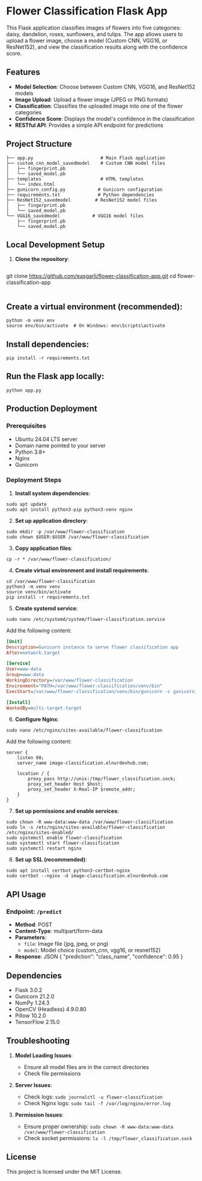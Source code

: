 # Flower Classification Flask App

This Flask application classifies images of flowers into five categories: daisy, dandelion, roses, sunflowers, and tulips. The app allows users to upload a flower image, choose a model (Custom CNN, VGG16, or ResNet152), and view the classification results along with the confidence score.

## Features

- **Model Selection**: Choose between Custom CNN, VGG16, and ResNet152 models
- **Image Upload**: Upload a flower image (JPEG or PNG formats)
- **Classification**: Classifies the uploaded image into one of the flower categories
- **Confidence Score**: Displays the model's confidence in the classification
- **RESTful API**: Provides a simple API endpoint for predictions

## Project Structure

```
├── app.py                         # Main Flask application
├── custom_cnn_model_savedmodel    # Custom CNN model files
│   ├── fingerprint.pb
│   └── saved_model.pb
├── templates                      # HTML templates
│   └── index.html
├── gunicorn_config.py            # Gunicorn configuration
├── requirements.txt              # Python dependencies
├── ResNet152_savedmodel         # ResNet152 model files
│   ├── fingerprint.pb
│   └── saved_model.pb
└── VGG16_savedmodel            # VGG16 model files
    ├── fingerprint.pb
    └── saved_model.pb
```

## Local Development Setup

1. **Clone the repository**:
```
```
   git clone https://github.com/easgarli/flower-classification-app.git
   cd flower-classification-app
```
```

## Create a virtual environment (recommended):

```
python -m venv env
source env/bin/activate  # On Windows: env\Scripts\activate
```

## Install dependencies:

```
pip install -r requirements.txt
```

## Run the Flask app locally:

```
python app.py
```

## Production Deployment

### Prerequisites
- Ubuntu 24.04 LTS server
- Domain name pointed to your server
- Python 3.8+
- Nginx
- Gunicorn

### Deployment Steps

1. **Install system dependencies**:
```
sudo apt update
sudo apt install python3-pip python3-venv nginx
```

2. **Set up application directory**:
```
sudo mkdir -p /var/www/flower-classification
sudo chown $USER:$USER /var/www/flower-classification
```

3. **Copy application files**:
```
cp -r * /var/www/flower-classification/
```

4. **Create virtual environment and install requirements**:
```
cd /var/www/flower-classification
python3 -m venv venv
source venv/bin/activate
pip install -r requirements.txt
```

5. **Create systemd service**:
```
sudo nano /etc/systemd/system/flower-classification.service
```

Add the following content:
```ini
[Unit]
Description=Gunicorn instance to serve flower classification app
After=network.target

[Service]
User=www-data
Group=www-data
WorkingDirectory=/var/www/flower-classification
Environment="PATH=/var/www/flower-classification/venv/bin"
ExecStart=/var/www/flower-classification/venv/bin/gunicorn -c gunicorn_config.py app:app

[Install]
WantedBy=multi-target.target
```

6. **Configure Nginx**:
```
sudo nano /etc/nginx/sites-available/flower-classification
```

Add the following content:
```nginx
server {
    listen 80;
    server_name image-classification.elnurdevhub.com;

    location / {
        proxy_pass http://unix:/tmp/flower_classification.sock;
        proxy_set_header Host $host;
        proxy_set_header X-Real-IP $remote_addr;
    }
}
```

7. **Set up permissions and enable services**:
```
sudo chown -R www-data:www-data /var/www/flower-classification
sudo ln -s /etc/nginx/sites-available/flower-classification /etc/nginx/sites-enabled/
sudo systemctl enable flower-classification
sudo systemctl start flower-classification
sudo systemctl restart nginx
```

8. **Set up SSL (recommended)**:
```
sudo apt install certbot python3-certbot-nginx
sudo certbot --nginx -d image-classification.elnurdevhub.com
```


## API Usage

### Endpoint: `/predict`
- **Method**: POST
- **Content-Type**: multipart/form-data
- **Parameters**:
  - `file`: Image file (jpg, jpeg, or png)
  - `model`: Model choice (custom_cnn, vgg16, or resnet152)
- **Response**: JSON
{
"prediction": "class_name",
"confidence": 0.95
}

## Dependencies
- Flask 3.0.2
- Gunicorn 21.2.0
- NumPy 1.24.3
- OpenCV (Headless) 4.9.0.80
- Pillow 10.2.0
- TensorFlow 2.15.0

## Troubleshooting

1. **Model Loading Issues**:
   - Ensure all model files are in the correct directories
   - Check file permissions

2. **Server Issues**:
   - Check logs: `sudo journalctl -u flower-classification`
   - Check Nginx logs: `sudo tail -f /var/log/nginx/error.log`

3. **Permission Issues**:
   - Ensure proper ownership: `sudo chown -R www-data:www-data /var/www/flower-classification`
   - Check socket permissions: `ls -l /tmp/flower_classification.sock`

## License
This project is licensed under the MIT License.
